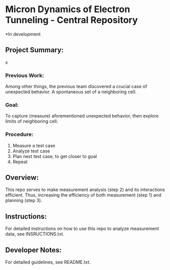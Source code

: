 # Micron Dynamics of Electron Tunneling - Central Repository

*In development

## Project Summary:
x

### Previous Work:
Among other things, the previous team discovered a crucial case of unexpected behavior. A spontaneous set of a neighboring cell.
	
### Goal:
To capture (measure) aforementioned unexpected behavior, then explore limits of neighboring cell.

### Procedure:
1. Measure a test case
2. Analyze test case
3. Plan next test case, to get closer to goal
4. Repeat

## Overview:
This repo serves to make measurement analysis (step 2) and its interactions efficient. Thus, increasing the efficiency of both measurement (step 1) and planning (step 3).

## Instructions:
For detailed instructions on how to use this repo to analyze measurement data, see INSRUCTIONS.txt.
	
## Developer Notes:
For detailed guidelines, see README.txt. 